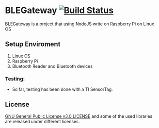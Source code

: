 # BLEGateway [![Build Status](https://travis-ci.org/ongcamxuong/BLEGateway.svg?branch=master)](https://travis-ci.org/ongcamxuong/BLEGateway)
BLEGateway is a project that using NodeJS write on Raspberry Pi on Linux OS

## Setup Enviroment
1. Linux OS
2. Raspberry Pi
3. Bluetooth Reader and Bluetooth devices

### Testing:
- So far, testing has been done with a TI SensorTag.

## License
[GNU General Public License v3.0 LICENSE](LICENSE) and some of the used libraries are released under different licenses.